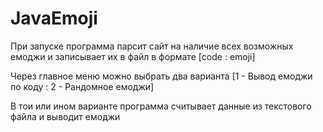 # JavaEmoji



При запуске программа парсит сайт на наличие всех возможных емоджи и записывает их в файл в формате [code : emoji]

Через главное меню можно выбрать два варианта [1 - Вывод емоджи по коду : 2 - Рандомное емоджи]

В тои или ином варианте программа считывает данные из текстового файла и выводит емоджи
